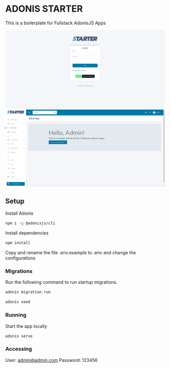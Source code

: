 # ADONIS STARTER

This is a boilerplate for Fullstack AdonisJS Apps

![Adonis Starter](https://raw.githubusercontent.com/RamonSilva20/adonis-starter/master/prints/login.png)
![Adonis Starter](https://raw.githubusercontent.com/RamonSilva20/adonis-starter/master/prints/dashboard.png)



## Setup

Install Adonis
```bash
npm i -g @adonisjs/cli
```

Install dependencies
```bash
npm install
```

Copy and rename the file .env.example to .env and change the configurations


### Migrations

Run the following command to run startup migrations.

```js
adonis migration:run
```

```js
adonis seed
```

### Running

Start the app locally

```js
adonis serve
```

### Accessing

User: admin@admin.com
Password: 123456
